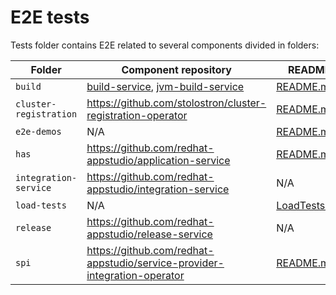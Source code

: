 # E2E tests

Tests folder contains E2E related to several components divided in folders:

| Folder | Component repository | README | Note |
|---|---|---|---|
| `build` | [build-service](https://github.com/redhat-appstudio/build-service), [jvm-build-service](https://github.com/redhat-appstudio/jvm-build-service) | [README.md](/tests/build/README.md) | |
| `cluster-registration` | https://github.com/stolostron/cluster-registration-operator | [README.md](/tests/cluster-registration/README.md)  |  |
| `e2e-demos` | N/A | [README.md](/tests/e2e-demos/README.md) | |
| `has` | https://github.com/redhat-appstudio/application-service | [README.md](/tests/has/README.md) | |
| `integration-service` | https://github.com/redhat-appstudio/integration-service | N/A |  |
| `load-tests` | N/A | [LoadTests.md](/docs/LoadTests.md) |  |
| `release` | https://github.com/redhat-appstudio/release-service | N/A |  |
| `spi` | https://github.com/redhat-appstudio/service-provider-integration-operator | [README.md](/tests/spi/README.md) | |